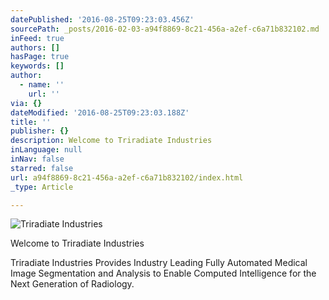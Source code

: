 ```yaml
---
datePublished: '2016-08-25T09:23:03.456Z'
sourcePath: _posts/2016-02-03-a94f8869-8c21-456a-a2ef-c6a71b832102.md
inFeed: true
authors: []
hasPage: true
keywords: []
author:
  - name: ''
    url: ''
via: {}
dateModified: '2016-08-25T09:23:03.188Z'
title: ''
publisher: {}
description: Welcome to Triradiate Industries
inLanguage: null
inNav: false
starred: false
url: a94f8869-8c21-456a-a2ef-c6a71b832102/index.html
_type: Article

---
```

![Triradiate Industries](https://s3-us-west-2.amazonaws.com/the-grid-img/p/e21dba4e5946f5c2934b63b9c8fb6139b37a4701.png)

Welcome to Triradiate Industries

Triradiate Industries Provides Industry Leading Fully Automated Medical Image Segmentation and Analysis to Enable Computed Intelligence for the Next Generation of Radiology.